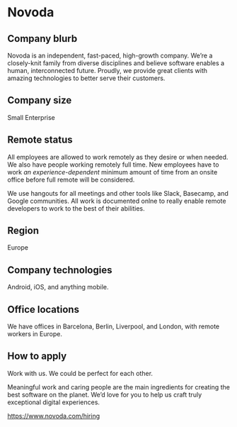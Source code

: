 # Novoda

## Company blurb

Novoda is an independent, fast-paced, high-growth company. We’re a closely-knit family from diverse disciplines and believe software enables a human, interconnected future. Proudly, we provide great clients with amazing technologies to better serve their customers.

## Company size

Small Enterprise

## Remote status

All employees are allowed to work remotely as they desire or when needed. We also have people working remotely full time. New employees have to work _an experience-dependent_ minimum amount of time from an onsite office before full remote will be considered.

We use hangouts for all meetings and other tools like Slack, Basecamp, and Google communities. All work is documented onlne to really enable remote developers to work to the best of their abilities.

## Region

Europe

## Company technologies

Android, iOS, and anything mobile.

## Office locations

We have offices in Barcelona, Berlin, Liverpool, and London, with remote workers in Europe.

## How to apply

Work with us. We could be perfect for each other.

Meaningful work and caring people are the main ingredients for creating the best software on the planet. We’d love for you to help us craft truly exceptional digital experiences.

https://www.novoda.com/hiring
